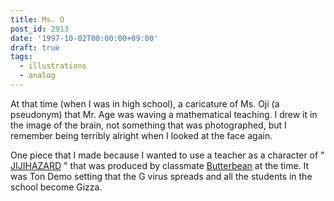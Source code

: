 ```yaml
---
title: Ms. O
post_id: 2913
date: '1997-10-02T00:00:00+09:00'
draft: true
tags:
  - illustrations
  - analog
---
```


At that time (when I was in high school), a caricature of Ms. Oji (a pseudonym) that Mr. Age was waving a mathematical teaching. I drew it in the image of the brain, not something that was photographed, but I remember being terribly alright when I looked at the face again.

One piece that I made because I wanted to use a teacher as a character of " [JIJIHAZARD](https://danmaq.com/2898) " that was produced by classmate [Butterbean](http://mixi.jp/show_friend.pl?id=2308126) at the time. It was Ton Demo setting that the G virus spreads and all the students in the school become Gizza.
